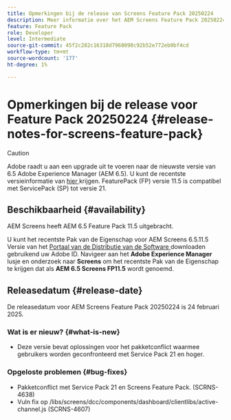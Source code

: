 ```yaml
---
title: Opmerkingen bij de release van Screens Feature Pack 20250224
description: Meer informatie over het AEM Screens Feature Pack 20250224, dat op 24 februari 2025 is uitgebracht.
feature: Feature Pack
role: Developer
level: Intermediate
source-git-commit: 45f2c282c16318d7968098c92b52e772eb0bf4cd
workflow-type: tm+mt
source-wordcount: '177'
ht-degree: 1%

---
```


# Opmerkingen bij de release voor Feature Pack 20250224 {#release-notes-for-screens-feature-pack}

>[!CAUTION]
>Adobe raadt u aan een upgrade uit te voeren naar de nieuwste versie van 6.5 Adobe Experience Manager (AEM 6.5). U kunt de recentste versieinformatie van [ hier ](https://experienceleague.adobe.com/nl/docs/experience-manager-65/content/release-notes/release-notes) krijgen.
>FeaturePack (FP) versie 11.5 is compatibel met ServicePack (SP) tot versie 21.


## Beschikbaarheid {#availability}

AEM Screens heeft AEM 6.5 Feature Pack 11.5 uitgebracht.

U kunt het recentste Pak van de Eigenschap voor AEM Screens 6.5.11.5 Versie van het [ Portaal van de Distributie van de Software ](https://experience.adobe.com/#/downloads/content/software-distribution/en/aem.html) downloaden gebruikend uw Adobe ID. Navigeer aan het **Adobe Experience Manager** lusje en onderzoek naar **Screens** om het recentste Pak van de Eigenschap te krijgen dat als **AEM 6.5 Screens FP11.5** wordt genoemd.

## Releasedatum {#release-date}

De releasedatum voor AEM Screens Feature Pack 20250224 is 24 februari 2025.

### Wat is er nieuw? {#what-is-new}

* Deze versie bevat oplossingen voor het pakketconflict waarmee gebruikers worden geconfronteerd met Service Pack 21 en hoger.

### Opgeloste problemen {#bug-fixes}

* Pakketconflict met Service Pack 21 en Screens Feature Pack. (SCRNS-4638)
* Vuln fix op /libs/screens/dcc/components/dashboard/clientlibs/active-channel.js (SCRNS-4607)
